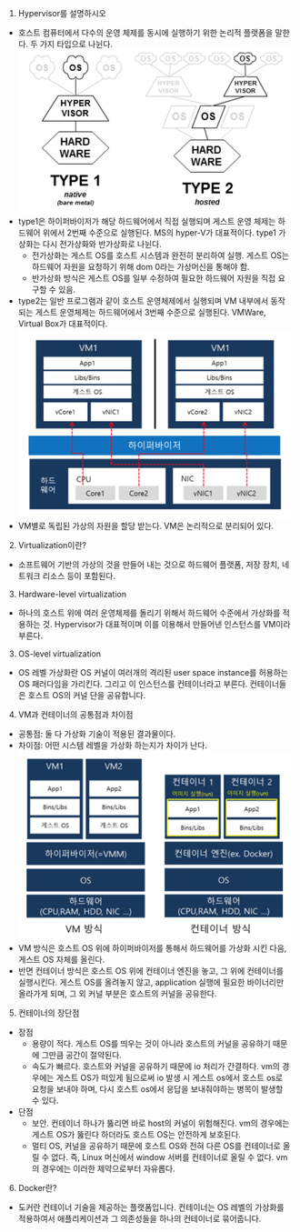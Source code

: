 1. Hypervisor를 설명하시오
- 호스트 컴퓨터에서 다수의 운영 체제를 동시에 실행하기 위한 논리적 플랫폼을 말한다. 두 가지 타입으로 나뉜다.
![hypervisor](../images/hypervisor.png)
- type1은 하이퍼바이저가 해당 하드웨어에서 직접 실행되며 게스트 운영 체제는 하드웨어 위에서 2번째 수준으로 실행된다. MS의 hyper-V가 대표적이다. type1 가상화는 다시 전가상화와 반가상화로 나뉜다.
  - 전가상화는 게스트 OS를 호스트 시스템과 완전히 분리하여 실행. 게스트 OS는 하드웨어 자원을 요청하기 위해 dom 0라는 가상머신을 통해야 함.
  - 반가상화 방식은 게스트 OS를 일부 수정하여 필요한 하드웨어 자원을 직접 요구할 수 있음.
- type2는 일반 프로그램과 같이 호스트 운영체제에서 실행되며 VM 내부에서 동작되는 게스트 운영체제는 하드웨어에서 3번째 수준으로 실행된다. VMWare, Virtual Box가 대표적이다. 
![hypervisor_vm](../images/hypervisor_vm.png)
- VM별로 독립된 가상의 자원을 할당 받는다. VM은 논리적으로 분리되어 있다.

2. Virtualization이란?
- 소프트웨어 기반의 가상의 것을 만들어 내는 것으로 하드웨어 플랫폼, 저장 장치, 네트워크 리소스 등이 포함된다.

3. Hardware-level virtualization
- 하나의 호스트 위에 여러 운영체제를 돌리기 위해서 하드웨어 수준에서 가상화를 적용하는 것. Hypervisor가 대표적이며 이를 이용해서 만들어낸 인스턴스를 VM이라 부른다.

3. OS-level virtualization
- OS 레벨 가상화란 OS 커널이 여러개의 격리된 user space instance를 허용하는 OS 패러다임을 가리킨다. 그리고 이 인스턴스를 컨테이너라고 부른다. 컨테이너들은 호스트 OS의 커널 단을 공유합니다.

4. VM과 컨테이너의 공통점과 차이점
- 공통점: 둘 다 가상화 기술이 적용된 결과물이다.
- 차이점: 어떤 시스템 레벨을 가상화 하는지가 차이가 난다.
![vm_container](../images/vm_container.png)
- VM 방식은 호스트 OS 위에 하이퍼바이저를 통해서 하드웨어를 가상화 시킨 다음, 게스트 OS 자체를 올린다.
- 반면 컨테이너 방식은 호스트 OS 위에 컨테이너 엔진을 놓고, 그 위에 컨테이너를 실행시킨다. 게스트 OS를 올려놓지 않고, application 실행에 필요한 바이너리만 올라가게 되며, 그 외 커널 부분은 호스트의 커널을 공유한다.

5. 컨테이너의 장단점
- 장점
  - 용량이 적다. 게스트 OS를 띄우는 것이 아니라 호스트의 커널을 공유하기 때문에 그만큼 공간이 절약된다.
  - 속도가 빠르다. 호스트와 커널을 공유하기 때문에 io 처리가 간결하다. vm의 경우에는 게스트 OS가 떠있게 됨으로써 io 발생 시 게스트 os에서 호스트 os로 요청을 보내야 하며, 다시 호스트 os에서 응답을 보내줘야하는 병목이 발생할 수 있다.
- 단점
  - 보안. 컨테이너 하나가 뚫리면 바로 host의 커널이 위험해진다. vm의 경우에는 게스트 OS가 뚫린다 하더라도 호스트 OS는 안전하게 보호된다.
  - 멀티 OS, 커널을 공유하기 때문에 호스트 OS와 전혀 다른 OS를 컨테이너로 올릴 수 없다. 즉, Linux 머신에서 window 서버를 컨테이너로 올릴 수 없다. vm의 경우에는 이러한 제약으로부터 자유롭다.

6. Docker란?
- 도커란 컨테이너 기술을 제공하는 플랫폼입니다. 컨테이너는 OS 레벨의 가상화를 적용하여서 애플리케이션과 그 의존성들을 하나의 컨테이너로 묶어줍니다.



